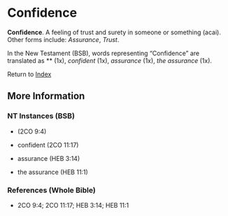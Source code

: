 # Confidence
**Confidence**. 
A feeling of trust and surety in someone or something (acai). 
Other forms include: 
*Assurance*, *Trust*. 




In the New Testament (BSB), words representing “Confidence” are translated as 
** (1x), *confident* (1x), *assurance* (1x), *the assurance* (1x). 


Return to [Index](00-Index.md)

## More Information

### NT Instances (BSB)

*  (2CO 9:4)

* confident (2CO 11:17)

* assurance (HEB 3:14)

* the assurance (HEB 11:1)



### References (Whole Bible)

* 2CO 9:4; 2CO 11:17; HEB 3:14; HEB 11:1



